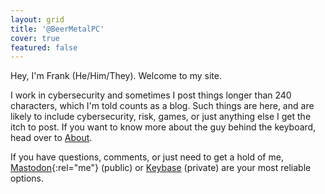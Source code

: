 ```yaml
---
layout: grid
title: '@BeerMetalPC'
cover: true
featured: false
---
```


Hey, I'm Frank (He/Him/They). Welcome to my site. 

I work in cybersecurity and sometimes I post things longer than 240 characters, which I'm told counts as a blog. 
 Such things are here, and are likely to include cybersecurity, risk, games, or just anything else I get the itch to post. 
 If you want to know more about the guy behind the keyboard, head over to [About](/about/).  

If you have questions, comments, or just need to get a hold of me, [Mastodon](https://infosec.exchange/@BeerMetalPC){:rel="me"} (public) or [Keybase](https://keybase.io/beermetalpc) (private) are your most reliable options. 
